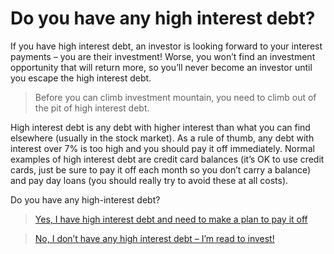 # Do you have any high interest debt?

If you have high interest debt, an investor is looking forward to your interest payments – you are their investment! Worse, you won’t find an investment opportunity that will return more, so you’ll never become an investor until you escape the high interest debt.

> Before you can climb investment mountain, you need to climb out of the pit of high interest debt.

High interest debt is any debt with higher interest than what you can find elsewhere (usually in the stock market). As a rule of thumb, any debt with interest over 7% is too high and you should pay it off immediately. Normal examples of high interest debt are credit card balances (it’s OK to use credit cards, just be sure to pay it off each month so you don’t carry a balance) and pay day loans (you should really try to avoid these at all costs).

Do you have any high-interest debt?

> [Yes, I have high interest debt and need to make a plan to pay it off](/how-to-pay-off-high-interest-debt)

> [No, I don’t have any high interest debt – I’m read to invest!](/coming-soon)
